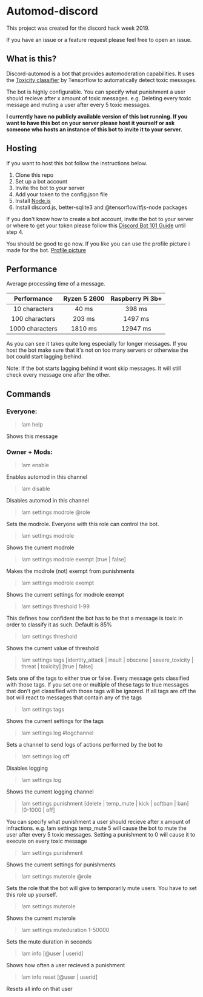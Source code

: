 # Automod-discord

This project was created for the discord hack week 2019.

If you have an issue or a feature request please feel free to open an issue.

## What is this?

Discord-automod is a bot that provides automoderation capabilities. It uses the [Toxicity classifier](https://github.com/tensorflow/tfjs-models/tree/master/toxicity) by Tensorflow to automatically detect toxic messages.

The bot is highly configurable. You can specify what punishment a user should recieve after x amount of toxic messages. e.g. Deleting every toxic message and muting a user after every 5 toxic messages.

**I currently have no publicly available version of this bot running. If you want to have this bot on your server please host it yourself or ask someone who hosts an instance of this bot to invite it to your server.**

## Hosting

If you want to host this bot follow the instructions below.

1. Clone this repo
2. Set up a bot account
3. Invite the bot to your server
4. Add your token to the config.json file
5. Install [Node.js](https://nodejs.org/en/download/)
6. Install discord.js, better-sqlite3 and @tensorflow/tfjs-node packages

If you don't know how to create a bot account, invite the bot to your server or where to get your token please follow this [Discord Bot 101 Guide](https://www.digitaltrends.com/gaming/how-to-make-a-discord-bot/) until step 4.

You should be good to go now. If you like you can use the profile picture i made for the bot. [Profile picture](./automod_profile_picture.png)

## Performance

Average processing time of a message.

|    Performance    |  Ryzen 5 2600  | Raspberry Pi 3b+ |
| :---------------: | :------------: | :--------------: |
|   10 characters   |    40 ms       |      398 ms      |
|  100 characters   |    203 ms      |      1497 ms     |
|  1000 characters  |    1810 ms     |      12947 ms    |

As you can see it takes quite long especially for longer messages. If you host the bot make sure that it's not on too many servers or otherwise the bot could start lagging behind.

Note: If the bot starts lagging behind it wont skip messages. It will still check every message one after the other.

## Commands

### Everyone:

> !am help

Shows this message

### Owner + Mods:

> !am enable

Enables automod in this channel

> !am disable

Disables automod in this channel

> !am settings modrole @role

Sets the modrole. Everyone with this role can control the bot.

> !am settings modrole

Shows the current modrole

> !am settings modrole exempt [true | false]

Makes the modrole (not) exempt from punishments

> !am settings modrole exempt

Shows the current settings for modrole exempt

> !am settings threshold 1-99

This defines how confident the bot has to be that a message is toxic in order to classify it as such. Default is 85%

> !am settings threshold

Shows the current value of threshold

> !am settings tags [identity_attack | insult | obscene | severe_toxicity | threat | toxicity] [true | false]

Sets one of the tags to either true or false. Every message gets classified with those tags. If you set one or multiple of these tags to true messages that don't get classified with those tags will be ignored. If all tags are off the bot will react to messages that contain any of the tags

> !am settings tags

Shows the current settings for the tags

> !am settings log #logchannel

Sets a channel to send logs of actions performed by the bot to

> !am settings log off

Disables logging

> !am settings log

Shows the current logging channel

> !am settings punishment [delete | temp_mute | kick | softban | ban] [0-1000 | off]

You can specify what punishment a user should recieve after x amount of infractions. e.g. !am settings temp_mute 5 will cause the bot to mute the user after every 5 toxic messages. Setting a punishment to 0 will cause it to execute on every toxic message

> !am settings punishment

Shows the current settings for punishments

> !am settings muterole @role

Sets the role that the bot will give to temporarily mute users. You have to set this role up yourself.

> !am settings muterole

Shows the current muterole

> !am settings muteduration 1-50000

Sets the mute duration in seconds

> !am info [@user | userid]

Shows how often a user recieved a punishment

> !am info reset [@user | userid]

Resets all info on that user
